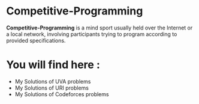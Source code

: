 # Competitive-Programming

**Competitive-Programming** is a mind sport usually held over the Internet or a local network, involving participants trying to program according to provided specifications.

# You will find here :

  - My Solutions of UVA problems
  - My Solutions of URI problems
  - My Solutions of Codeforces problems
